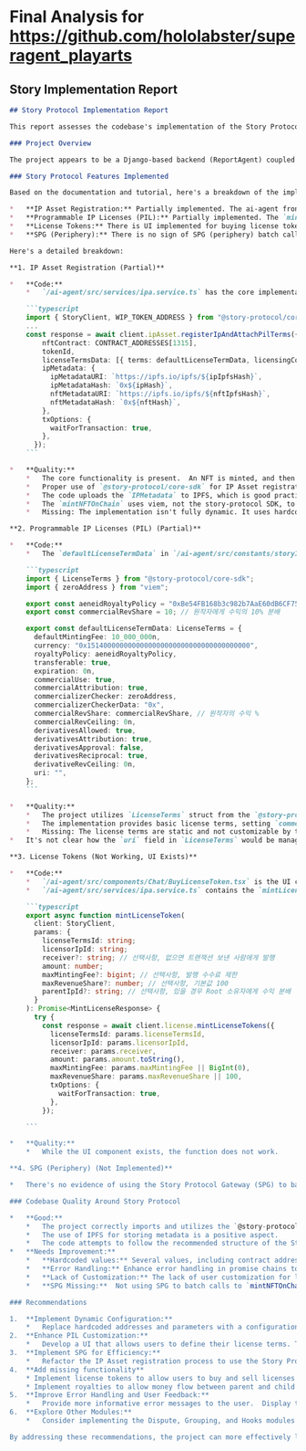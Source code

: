 # Final Analysis for https://github.com/hololabster/superagent_playarts

## Story Implementation Report
```markdown
## Story Protocol Implementation Report

This report assesses the codebase's implementation of the Story Protocol, referring to the provided documentation and tutorial.

### Project Overview

The project appears to be a Django-based backend (ReportAgent) coupled with a Next.js frontend (ai-agent) for creating AI Agents that generate images. Users can train these agents using uploaded images or NFTs, and the system interacts with blockchain-related functionalities, including minting NFTs.

### Story Protocol Features Implemented

Based on the documentation and tutorial, here's a breakdown of the implemented Story Protocol features:

*   **IP Asset Registration:** Partially implemented. The ai-agent frontend calls the `mintAndRegisterIpa` function in `/src/services/ipa.service.ts`, which uses `@story-protocol/core-sdk` to register a newly minted NFT as an IP Asset. It sets the IP Metadata with generated `IPMetadata`, uploads it to IPFS, and stores the `ipMetadataURI` and `ipMetadataHash` on-chain.
*   **Programmable IP Licenses (PIL):** Partially implemented. The `mintAndRegisterIpa` function attaches `defaultLicenseTermData` with preconfigured licensing terms using the `LicenseTerms` from `@story-protocol/core-sdk`. A basic commercial revenue share is set.
*   **License Tokens:** There is UI implemented for buying license tokens, however, no functionality is working or is implemented.
*   **SPG (Periphery):** There is no sign of SPG (periphery) batch calls are used.

Here's a detailed breakdown:

**1. IP Asset Registration (Partial)**

*   **Code:**
    *   `/ai-agent/src/services/ipa.service.ts` has the core implementation of `registerIpAndAttachPilTerms` and calls `mintNFTOnChain` from `/ai-agent/src/services/onChain.service.ts` to first mint an NFT.

    ```typescript
    import { StoryClient, WIP_TOKEN_ADDRESS } from "@story-protocol/core-sdk";
    ...
    const response = await client.ipAsset.registerIpAndAttachPilTerms({
        nftContract: CONTRACT_ADDRESSES[1315],
        tokenId,
        licenseTermsData: [{ terms: defaultLicenseTermData, licensingConfig }], // 라이선스 정책
        ipMetadata: {
          ipMetadataURI: `https://ipfs.io/ipfs/${ipIpfsHash}`,
          ipMetadataHash: `0x${ipHash}`,
          nftMetadataURI: `https://ipfs.io/ipfs/${nftIpfsHash}`,
          nftMetadataHash: `0x${nftHash}`,
        },
        txOptions: {
          waitForTransaction: true,
        },
      });
    ```

*   **Quality:**
    *   The core functionality is present.  An NFT is minted, and then registered as an IP Asset using Story Protocol.
    *   Proper use of `@story-protocol/core-sdk` for IP Asset registration and attaching PIL terms.
    *   The code uploads the `IPMetadata` to IPFS, which is good practice.  It includes `ipMetadataURI` and `ipMetadataHash`.
    *   The `mintNFTOnChain` uses viem, not the story-protocol SDK, to mint the NFT.
    *   Missing: The implementation isn't fully dynamic. It uses hardcoded values (e.g., contract address, royalty policy).

**2. Programmable IP Licenses (PIL) (Partial)**

*   **Code:**
    *   The `defaultLicenseTermData` in `/ai-agent/src/constants/storyIpaConfig.ts`  defines the license terms.

    ```typescript
    import { LicenseTerms } from "@story-protocol/core-sdk";
    import { zeroAddress } from "viem";

    export const aeneidRoyaltyPolicy = "0xBe54FB168b3c982b7AaE60dB6CF75Bd8447b390E";
    export const commercialRevShare = 10; // 원작자에게 수익의 10% 분배

    export const defaultLicenseTermData: LicenseTerms = {
      defaultMintingFee: 10_000_000n,
      currency: "0x1514000000000000000000000000000000000000",
      royaltyPolicy: aeneidRoyaltyPolicy,
      transferable: true,
      expiration: 0n,
      commercialUse: true,
      commercialAttribution: true,
      commercializerChecker: zeroAddress,
      commercializerCheckerData: "0x",
      commercialRevShare: commercialRevShare, // 원작자의 수익 %
      commercialRevCeiling: 0n,
      derivativesAllowed: true,
      derivativesAttribution: true,
      derivativesApproval: false,
      derivativesReciprocal: true,
      derivativeRevCeiling: 0n,
      uri: "",
    };
    ```

*   **Quality:**
    *   The project utilizes `LicenseTerms` struct from the `@story-protocol/core-sdk`, indicating proper integration.
    *   The implementation provides basic license terms, setting `commercialUse`, `derivativesAllowed`, and a `commercialRevShare`.
    *   Missing: The license terms are static and not customizable by the user. Important parameters like `currency` is hardcoded
*   It's not clear how the `uri` field in `LicenseTerms` would be managed in the user interface.

**3. License Tokens (Not Working, UI Exists)**

*   **Code:**
    *   `/ai-agent/src/components/Chat/BuyLicenseToken.tsx` is the UI component for buying license tokens.
    *   `/ai-agent/src/services/ipa.service.ts` contains the `mintLicenseToken` function which should mint the license token.

    ```typescript
    export async function mintLicenseToken(
      client: StoryClient,
      params: {
        licenseTermsId: string;
        licensorIpId: string;
        receiver?: string; // 선택사항, 없으면 트랜잭션 보낸 사람에게 발행
        amount: number;
        maxMintingFee?: bigint; // 선택사항, 발행 수수료 제한
        maxRevenueShare?: number; // 선택사항, 기본값 100
        parentIpId?: string; // 선택사항, 있을 경우 Root 소유자에게 수익 분배
      }
    ): Promise<MintLicenseResponse> {
      try {
        const response = await client.license.mintLicenseTokens({
          licenseTermsId: params.licenseTermsId,
          licensorIpId: params.licensorIpId,
          receiver: params.receiver,
          amount: params.amount.toString(),
          maxMintingFee: params.maxMintingFee || BigInt(0),
          maxRevenueShare: params.maxRevenueShare || 100,
          txOptions: {
            waitForTransaction: true,
          },
        });

    ```

*   **Quality:**
    *   While the UI component exists, the function does not work.

**4. SPG (Periphery) (Not Implemented)**

*   There's no evidence of using the Story Protocol Gateway (SPG) to batch function calls into a single transaction. The code uses individual calls to SDK methods.

### Codebase Quality Around Story Protocol

*   **Good:**
    *   The project correctly imports and utilizes the `@story-protocol/core-sdk` for core functionalities.
    *   The use of IPFS for storing metadata is a positive aspect.
    *   The code attempts to follow the recommended structure of the Story Protocol by minting NFT then registering it as an IPAsset.
*   **Needs Improvement:**
    *   **Hardcoded values:** Several values, including contract addresses, royalty policies, and currency addresses, are hardcoded. These should be configurable or fetched dynamically from a configuration service or on-chain.
    *   **Error Handling:** Enhance error handling in promise chains to provide more informative feedback to the user.  Currently, many `catch` blocks simply log the error.
    *   **Lack of Customization:** The lack of user customization for license terms is a significant limitation. The application should allow users to define the terms of their PIL.
    *   **SPG Missing:**  Not using SPG to batch calls to `mintNFTOnChain` and `registerIpAndAttachPilTerms` results in increased gas costs and a less-than-optimal user experience.

### Recommendations

1.  **Implement Dynamic Configuration:**
    *   Replace hardcoded addresses and parameters with a configuration system.  This could involve fetching values from environment variables or an on-chain configuration contract.
2.  **Enhance PIL Customization:**
    *   Develop a UI that allows users to define their license terms. This would involve creating forms for setting parameters like `commercialUse`, `derivativesAllowed`, `royaltyShare`, and other relevant fields.
3.  **Implement SPG for Efficiency:**
    *   Refactor the IP Asset registration process to use the Story Protocol Gateway (SPG). This will reduce gas costs and improve the user experience by combining multiple transactions into one.
4.  **Add missing functionality**
    * Implement license tokens to allow users to buy and sell licenses of their IPs
    * Implement royalties to allow money flow between parent and child IPs.
5.  **Improve Error Handling and User Feedback:**
    *   Provide more informative error messages to the user.  Display the specific error reason (e.g., "Transaction failed due to insufficient funds").
6.  **Explore Other Modules:**
    *   Consider implementing the Dispute, Grouping, and Hooks modules to provide a more comprehensive IP management solution.

By addressing these recommendations, the project can more effectively leverage the capabilities of the Story Protocol and provide a more robust and user-friendly experience.
```

